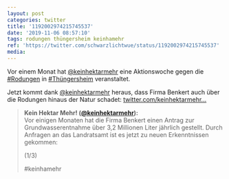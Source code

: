 ```yaml
---
layout: post
categories: twitter
title: '1192002974215745537'
date: '2019-11-06 08:57:10'
tags: rodungen thüngersheim keinhamehr
ref: 'https://twitter.com/schwarzlichtwue/status/1192002974215745537'
media:
---
```

Vor einem Monat hat [@keinhektarmehr](https://twitter.com/keinhektarmehr) eine Aktionswoche gegen die [#Rodungen](/t/rodungen) in [#Thüngersheim](/t/thüngersheim) veranstaltet.



Jetzt kommt dank [@keinhektarmehr](https://twitter.com/keinhektarmehr) heraus, dass Firma Benkert auch über die Rodungen hinaus der Natur schadet: [twitter.com/keinhektarmehr…](https://twitter.com/keinhektarmehr/status/1191833882770972672) 
> <b>Kein Hektar Mehr! ([@keinhektarmehr](https://twitter.com/keinhektarmehr)):</b>  
>Vor einigen Monaten hat die Firma Benkert einen Antrag zur Grundwasserentnahme über 3,2 Millionen Liter jährlich gestellt. Durch Anfragen an das Landratsamt ist es jetzt zu neuen Erkenntnissen gekommen:  
>  
>(1/3)  
>  
>  
>  
>#keinhamehr    

